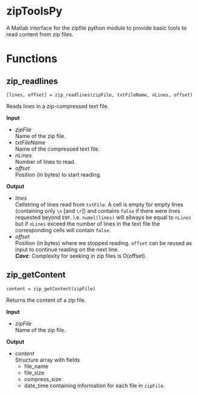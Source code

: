 # zipToolsPy
A Matlab interface for the zipfile python module to provide basic tools to read content from zip files.


# Functions

## zip_readlines

    [lines, offset] = zip_readlines(zipFile, txtFileName, nLines, offset)  
Reads lines in a zip-compressed text file.

**Input**  
-  *zipFile*  
      Name of the zip file.  
-  *txtFileName*  
      Name of the compressed text file.  
-  *nLines*  
      Number of lines to read.  
-  *offset*  
      Position (in bytes) to start reading.

**Output**  
-  *lines*  
    Cellstring of lines read from `txtFile`. A cell is empty
    for empty lines (containing only `\n` [and `\r`]) and
    contains `false` if there were lines requested beyond
    `EOF`. I.e. `numel(lines)` will allways be equal to `nLines`
    but if `nLines` exceed the number of lines in the text
    file the corresponding cells will contain `false`.  
-  *offset*  
    Position (in bytes) where we stopped reading.
    `offset` can be reused as input to continue reading on
    the next line.  
    ***Cave***: Complexity for seeking in zip files is O(offset).  

## zip_getContent

    content = zip_getContent(zipFile)  
Returns the content of a zip file.

**Input**  
-  *zipFile*  
    Name of the zip file.

**Output**  
-  *content*  
    Structure array with fields
     - file_name
     - file_size
     - compress_size
     - date_time
              containing information for each file in `zipFile`.


